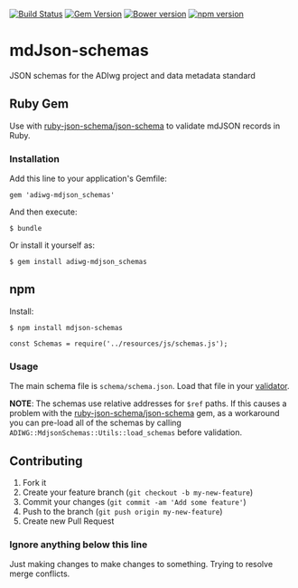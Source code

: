 [![Build Status](https://travis-ci.org/adiwg/mdJson-schemas.svg?branch=master)](https://travis-ci.org/adiwg/mdJson-schemas)
[![Gem Version](https://badge.fury.io/rb/adiwg-mdjson_schemas.svg)](http://badge.fury.io/rb/adiwg-mdjson_schemas)
[![Bower version](https://badge.fury.io/bo/mdjson-schemas.svg)](https://badge.fury.io/bo/mdjson-schemas)
[![npm version](https://badge.fury.io/js/mdjson-schemas.svg)](https://badge.fury.io/js/mdjson-schemas)

# mdJson-schemas

JSON schemas for the ADIwg project and data metadata standard

## Ruby Gem

Use with [ruby-json-schema/json-schema](https://github.com/ruby-json-schema/json-schema) to validate mdJSON records in Ruby.

### Installation

Add this line to your application's Gemfile:

    gem 'adiwg-mdjson_schemas'

And then execute:

    $ bundle

Or install it yourself as:

    $ gem install adiwg-mdjson_schemas

## npm

Install:

    $ npm install mdjson-schemas

    const Schemas = require('../resources/js/schemas.js');

### Usage

The main schema file is `schema/schema.json`. Load that file in your [validator](http://json-schema.org/implementations.html#libraries).

**NOTE**: The schemas use relative addresses for `$ref` paths. If this causes a problem
with the [ruby-json-schema/json-schema](https://github.com/ruby-json-schema/json-schema) gem,
as a workaround you can pre-load all of the schemas by calling `ADIWG::MdjsonSchemas::Utils::load_schemas` before validation.

## Contributing

1. Fork it
2. Create your feature branch (`git checkout -b my-new-feature`)
3. Commit your changes (`git commit -am 'Add some feature'`)
4. Push to the branch (`git push origin my-new-feature`)
5. Create new Pull Request

### Ignore anything below this line

Just making changes to make changes to something. Trying to resolve merge conflicts.
